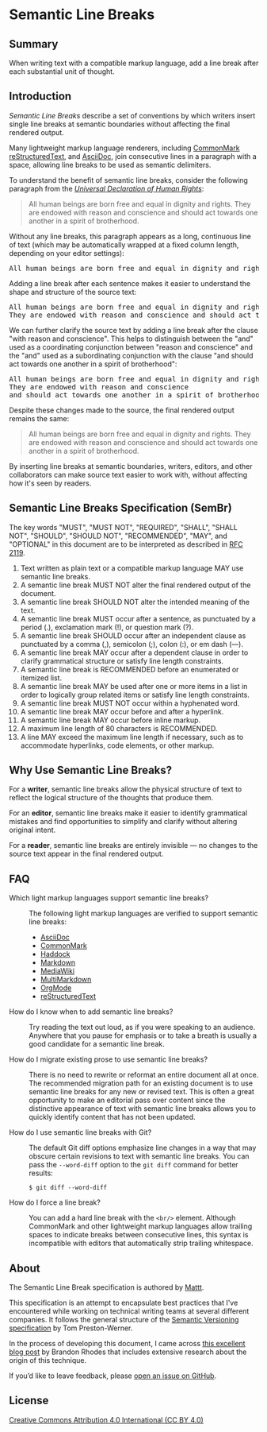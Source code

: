 # Semantic Line Breaks

## Summary

When writing text with a compatible markup language,
add a line break after each substantial unit of thought.

## Introduction

_Semantic Line Breaks_ describe a set of conventions by which
writers insert single line breaks at semantic boundaries
without affecting the final rendered output.

Many lightweight markup language renderers,
including
[CommonMark][commonmark]
[reStructuredText][restructuredtext], and
[AsciiDoc][asciidoc],
join consecutive lines in a paragraph with a space,
allowing line breaks to be used as semantic delimiters.

To understand the benefit of semantic line breaks,
consider the following paragraph from the
[_Universal Declaration of Human Rights_][udhr]:

> All human beings are born free and equal in dignity and rights. They are endowed with reason and conscience and should act towards one another in a spirit of brotherhood.

Without any line breaks,
this paragraph appears as a long, continuous line of text
(which may be automatically wrapped at a fixed column length,
depending on your editor settings):

<pre>
All human beings are born free and equal in dignity and rights. They are endowed with reason and conscience and should act towards one another in a spirit of brotherhood.
</pre>

Adding a line break after each sentence
makes it easier to understand the shape and structure of the source text:

<pre>
All human beings are born free and equal in dignity and rights.
They are endowed with reason and conscience and should act towards one another in a spirit of brotherhood.
</pre>

We can further clarify the source text by adding a line break
after the clause "with reason and conscience".
This helps to distinguish between
the "and" used as a coordinating conjunction between "reason and conscience" and
the "and" used as a subordinating conjunction with the clause
"and should act towards one another in a spirit of brotherhood":

<pre>
All human beings are born free and equal in dignity and rights.
They are endowed with reason and conscience
and should act towards one another in a spirit of brotherhood.
</pre>

Despite these changes made to the source,
the final rendered output remains the same:

> All human beings are born free and equal in dignity and rights.
> They are endowed with reason and conscience
> and should act towards one another in a spirit of brotherhood.

By inserting line breaks at semantic boundaries,
writers, editors, and other collaborators
can make source text easier to work with,
without affecting how it's seen by readers.

## Semantic Line Breaks Specification (SemBr)

The key words "MUST", "MUST NOT", "REQUIRED",
"SHALL", "SHALL NOT", "SHOULD", "SHOULD NOT",
"RECOMMENDED", "MAY", and "OPTIONAL"
in this document are to be interpreted as described in
[RFC 2119][rfc2119].

1. Text written as plain text or a compatible markup language
   MAY use semantic line breaks.
2. A semantic line break
   MUST NOT alter the final rendered output of the document.
3. A semantic line break
   SHOULD NOT alter the intended meaning of the text.
4. A semantic line break
   MUST occur after a sentence,
   as punctuated by a period (.),
   exclamation mark (!), or
   question mark (?).
5. A semantic line break
   SHOULD occur after an independent clause
   as punctuated by a comma (,),
   semicolon (;),
   colon (:),
   or em dash (—).
6. A semantic line break
   MAY occur after a dependent clause
   in order to clarify grammatical structure or satisfy line length constraints.
7. A semantic line break
   is RECOMMENDED before an enumerated or itemized list.
8. A semantic line break
   MAY be used after one or more items in a list
   in order to logically group related items or satisfy line length constraints.
9. A semantic line break
   MUST NOT occur within a hyphenated word.
10. A semantic line break
    MAY occur before and after a hyperlink.
11. A semantic line break
    MAY occur before inline markup.
12. A maximum line length of 80 characters is RECOMMENDED.
13. A line MAY exceed the maximum line length if necessary,
    such as to accommodate hyperlinks, code elements, or other markup.

## Why Use Semantic Line Breaks?

For a **writer**,
semantic line breaks allow the physical structure of text
to reflect the logical structure of the thoughts that produce them.

For an **editor**,
semantic line breaks make it easier to identify grammatical mistakes
and find opportunities to simplify and clarify without altering original intent.

For a **reader**,
semantic line breaks are entirely invisible —
no changes to the source text appear in the final rendered output.

## FAQ

<dl>

<dt>Which light markup languages support semantic line breaks?</dt>
<dd>

The following light markup languages
are verified to support semantic line breaks:

- [AsciiDoc][asciidoc]
- [CommonMark][commonmark]
- [Haddock][haddock]
- [Markdown][markdown]
- [MediaWiki][mediawiki]
- [MultiMarkdown][multimarkdown]
- [OrgMode][orgmode]
- [reStructuredText][restructuredtext]

</dd>

<dt>How do I know when to add semantic line breaks?</dt>
<dd>

Try reading the text out loud,
as if you were speaking to an audience.
Anywhere that you pause for emphasis
or to take a breath
is usually a good candidate for a semantic line break.

</dd>

<dt>How do I migrate existing prose to use semantic line breaks?</dt>
<dd>

There is no need to rewrite or reformat an entire document all at once.
The recommended migration path for an existing document
is to use semantic line breaks for any new or revised text.
This is often a great opportunity to make an editorial pass over content
since the distinctive appearance of text with semantic line breaks
allows you to quickly identify content that has not been updated.

</dd>

<dt>How do I use semantic line breaks with Git?</dt>
<dd>

The default Git diff options emphasize line changes
in a way that may obscure certain revisions to text with semantic line breaks.
You can pass the `--word-diff` option to the `git diff` command
for better results:

```terminal
$ git diff --word-diff
```

</dd>

<dt>How do I force a line break?</dt>
<dd>

You can add a hard line break with the `<br/>` element.
Although CommonMark and other lightweight markup languages
allow trailing spaces to indicate breaks between consecutive lines,
this syntax is incompatible with
editors that automatically strip trailing whitespace.

</dd>

</dl>

## About

The Semantic Line Break specification is authored by [Mattt][mattt].

This specification is an attempt to encapsulate best practices
that I've encountered while working on technical writing teams
at several different companies.
It follows the general structure of the
[Semantic Versioning specification][semver] by Tom Preston-Werner.

In the process of developing this document,
I came across
[this excellent blog post][one-sentence-per-line] by Brandon Rhodes
that includes extensive research about the origin of this technique.

If you’d like to leave feedback, please
[open an issue on GitHub][github-issues].

## License

[Creative Commons Attribution 4.0 International (CC BY 4.0)][cc-by-4.0]

[udhr]: http://www.un.org/en/universal-declaration-human-rights/
[rfc2119]: https://www.ietf.org/rfc/rfc2119
[asciidoc]: http://asciidoc.org
[commonmark]: http://commonmark.org
[haddock]: https://www.haskell.org/haddock/doc/html/
[markdown]: https://daringfireball.net/projects/markdown/
[mediawiki]: https://www.mediawiki.org/wiki/Help:Formatting
[multimarkdown]: http://fletcherpenney.net/multimarkdown/
[orgmode]: http://orgmode.org
[restructuredtext]: http://docutils.sourceforge.net/rst.html
[mattt]: https://mat.tt
[semver]: http://semver.org
[one-sentence-per-line]: http://rhodesmill.org/brandon/2012/one-sentence-per-line/
[github-issues]: https://github.com/sembr/specification/issues
[cc-by-4.0]: https://creativecommons.org/licenses/by/4.0/
